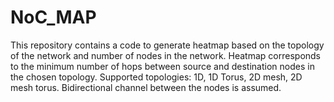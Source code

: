 # NoC_MAP
This repository contains a code to generate heatmap based on the topology of the network and number of nodes in the network. Heatmap corresponds to the minimum number of hops between source and destination nodes in the chosen topology. Supported topologies: 1D, 1D Torus, 2D mesh, 2D mesh torus. Bidirectional channel between the nodes is assumed.
 
